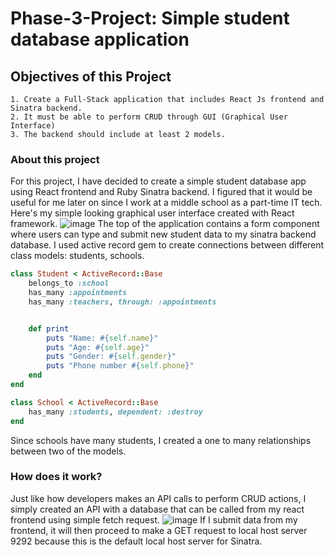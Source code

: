 # Phase-3-Project: Simple student database application
 
 ## Objectives of this Project
    1. Create a Full-Stack application that includes React Js frontend and Sinatra backend.
    2. It must be able to perform CRUD through GUI (Graphical User Interface)
    3. The backend should include at least 2 models.

### About this project
For this project, I have decided to create a simple student database app using React frontend and Ruby Sinatra backend.
I figured that it would be useful for me later on since I work at a middle school as a part-time IT tech.
Here's my simple looking graphical user interface created with React framework.
![image](https://user-images.githubusercontent.com/64029918/158064332-a01d89a8-c376-400b-b827-bddddc1583a7.png)
The top of the application contains a form component where users can type and submit new student data to my sinatra backend database.
I used active record gem to create connections between different class models: students, schools.

```Ruby
class Student < ActiveRecord::Base
    belongs_to :school
    has_many :appointments
    has_many :teachers, through: :appointments


    def print 
        puts "Name: #{self.name}"
        puts "Age: #{self.age}"
        puts "Gender: #{self.gender}"
        puts "Phone number #{self.phone}"
    end 
end
```

```Ruby
class School < ActiveRecord::Base
    has_many :students, dependent: :destroy      
end
```

Since schools have many students, I created a one to many relationships between two of the models.

### How does it work?
Just like how developers makes an API calls to perform CRUD actions, I simply created an API with a database that can be called from my react frontend using simple fetch request.
![image](https://user-images.githubusercontent.com/64029918/158064844-fea045f7-87e4-4b5a-849b-49c151971ea7.png)
If I submit data from my frontend, it will then proceed to make a GET request to local host server 9292 because this is the default local host server for Sinatra.
